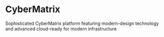 # CyberMatrix
Sophisticated CyberMatrix platform featuring modern-design technology and advanced cloud-ready for modern infrastructure
